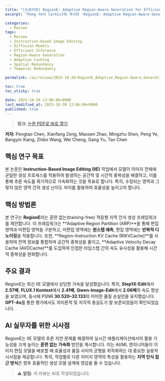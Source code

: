 ```yaml
---
title: "[논문리뷰] RegionE: Adaptive Region-Aware Generation for Efficient Image Editing"
excerpt: "Peng Ye이 [arXiv]에 게시한 'RegionE: Adaptive Region-Aware Generation for Efficient Image Editing' 논문에 대한 자세한 리뷰입니다."

categories:
  - Review
tags:
  - Review
  - Instruction-based Image Editing
  - Diffusion Models
  - Efficient Inference
  - Region-Aware Generation
  - Adaptive Caching
  - Spatial Redundancy
  - Temporal Redundancy

permalink: /ai/review/2025-10-30-RegionE_Adaptive_Region-Aware_Generation_for_Efficient_Image_Editing/

toc: true
toc_sticky: true

date: 2025-10-30 13:06:06+0900
last_modified_at: 2025-10-30 13:06:06+0900
published: true
---
```

> **링크:** [논문 PDF로 바로 열기](https://arxiv.org/abs/2510.25590)

**저자:** Pengtao Chen, Xianfang Zeng, Maosen Zhao, Mingzhu Shen, Peng Ye, Bangyin Xiang, Zhibo Wang, Wei Cheng, Gang Yu, Tao Chen



## 핵심 연구 목표
본 논문은 **Instruction-Based Image Editing (IIE)** 작업에서 모델이 이미지 전체에 균일한 생성 프로세스를 적용하여 발생하는 공간적 및 시간적 중복성을 해결하고, 이를 통해 추론 속도를 획기적으로 가속화하는 것을 목표로 합니다. 특히, 수정되는 영역과 그렇지 않은 영역 간의 생성 난이도 차이를 활용하여 효율성을 높이고자 합니다.

## 핵심 방법론
본 연구는 **RegionE**라는 훈련 없는(training-free) 적응형 지역 인식 생성 프레임워크를 제안합니다. 이 프레임워크는 **Adaptive Region Partition (ARP)**을 통해 편집 영역과 미편집 영역을 구분하고, 미편집 영역에는 **원스텝 예측**, 편집 영역에는 **반복적 디노이징**을 적용합니다. 또한, **Region-Instruction KV Cache (RIKVCache)**를 사용하여 전역 정보를 통합하며 공간적 중복성을 줄이고, **Adaptive Velocity Decay Cache (AVDCache)**를 도입하여 인접한 타임스텝 간의 속도 유사성을 활용해 시간적 중복성을 완화합니다.

## 주요 결과
RegionE는 최신 IIE 모델에서 상당한 가속을 달성했습니다. 특히, **Step1X-Edit**에서 **2.57배**, **FLUX.1 Kontext**에서 **2.41배**, **Qwen-Image-Edit**에서 **2.06배**의 속도 향상을 보였으며, 동시에 PSNR **30.520–32.133**의 미미한 품질 손실만을 유지했습니다. **GPT-4o**를 통한 평가에서도 의미론적 및 지각적 충실도가 잘 보존되었음이 확인되었습니다.

## AI 실무자를 위한 시사점
RegionE는 IIE 모델의 추론 지연 문제를 해결하여 실시간 애플리케이션에서의 활용 가능성을 크게 높이는 **훈련 없는 가속화** 방안을 제시합니다. 이는 AI/ML 엔지니어들이 이미지 편집 모델을 배포할 때 효율성과 품질 사이의 균형을 최적화하는 데 중요한 실용적 시사점을 제공합니다. 특히, 작업별로 다른 이미지 영역의 특성을 활용하는 **지역 인식 접근 방식**은 향후 효율적인 생성 모델 설계에 영감을 줄 수 있습니다.

> ⚠️ **알림:** 이 리뷰는 AI로 작성되었습니다.